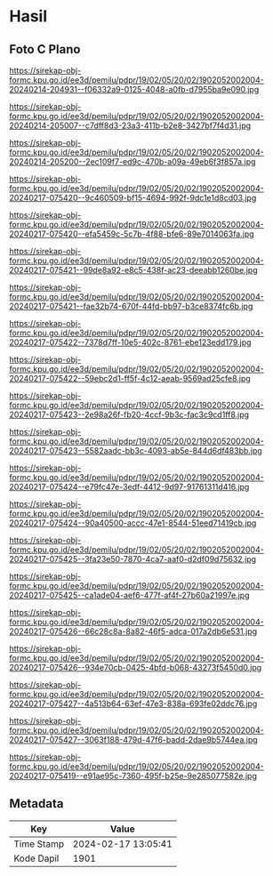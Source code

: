 # Hasil

## Foto C Plano

https://sirekap-obj-formc.kpu.go.id/ee3d/pemilu/pdpr/19/02/05/20/02/1902052002004-20240214-204931--f06332a9-0125-4048-a0fb-d7955ba9e090.jpg

https://sirekap-obj-formc.kpu.go.id/ee3d/pemilu/pdpr/19/02/05/20/02/1902052002004-20240214-205007--c7dff8d3-23a3-411b-b2e8-3427bf7f4d31.jpg

https://sirekap-obj-formc.kpu.go.id/ee3d/pemilu/pdpr/19/02/05/20/02/1902052002004-20240214-205200--2ec109f7-ed9c-470b-a09a-49eb6f3f857a.jpg

https://sirekap-obj-formc.kpu.go.id/ee3d/pemilu/pdpr/19/02/05/20/02/1902052002004-20240217-075420--9c460509-bf15-4694-992f-9dc1e1d8cd03.jpg

https://sirekap-obj-formc.kpu.go.id/ee3d/pemilu/pdpr/19/02/05/20/02/1902052002004-20240217-075420--efa5459c-5c7b-4f88-bfe6-89e7014063fa.jpg

https://sirekap-obj-formc.kpu.go.id/ee3d/pemilu/pdpr/19/02/05/20/02/1902052002004-20240217-075421--99de8a92-e8c5-438f-ac23-deeabb1260be.jpg

https://sirekap-obj-formc.kpu.go.id/ee3d/pemilu/pdpr/19/02/05/20/02/1902052002004-20240217-075421--fae32b74-670f-44fd-bb97-b3ce8374fc6b.jpg

https://sirekap-obj-formc.kpu.go.id/ee3d/pemilu/pdpr/19/02/05/20/02/1902052002004-20240217-075422--7378d7ff-10e5-402c-8761-ebe123edd179.jpg

https://sirekap-obj-formc.kpu.go.id/ee3d/pemilu/pdpr/19/02/05/20/02/1902052002004-20240217-075422--59ebc2d1-ff5f-4c12-aeab-9569ad25cfe8.jpg

https://sirekap-obj-formc.kpu.go.id/ee3d/pemilu/pdpr/19/02/05/20/02/1902052002004-20240217-075423--2e98a26f-fb20-4ccf-9b3c-fac3c9cd1ff8.jpg

https://sirekap-obj-formc.kpu.go.id/ee3d/pemilu/pdpr/19/02/05/20/02/1902052002004-20240217-075423--5582aadc-bb3c-4093-ab5e-844d6df483bb.jpg

https://sirekap-obj-formc.kpu.go.id/ee3d/pemilu/pdpr/19/02/05/20/02/1902052002004-20240217-075424--e79fc47e-3edf-4412-9d97-91761311d416.jpg

https://sirekap-obj-formc.kpu.go.id/ee3d/pemilu/pdpr/19/02/05/20/02/1902052002004-20240217-075424--90a40500-accc-47e1-8544-51eed71419cb.jpg

https://sirekap-obj-formc.kpu.go.id/ee3d/pemilu/pdpr/19/02/05/20/02/1902052002004-20240217-075425--3fa23e50-7870-4ca7-aaf0-d2df09d75632.jpg

https://sirekap-obj-formc.kpu.go.id/ee3d/pemilu/pdpr/19/02/05/20/02/1902052002004-20240217-075425--ca1ade04-aef6-477f-af4f-27b60a21997e.jpg

https://sirekap-obj-formc.kpu.go.id/ee3d/pemilu/pdpr/19/02/05/20/02/1902052002004-20240217-075426--66c28c8a-8a82-46f5-adca-017a2db6e531.jpg

https://sirekap-obj-formc.kpu.go.id/ee3d/pemilu/pdpr/19/02/05/20/02/1902052002004-20240217-075426--934e70cb-0425-4bfd-b068-43273f5450d0.jpg

https://sirekap-obj-formc.kpu.go.id/ee3d/pemilu/pdpr/19/02/05/20/02/1902052002004-20240217-075427--4a513b64-63ef-47e3-838a-693fe02ddc76.jpg

https://sirekap-obj-formc.kpu.go.id/ee3d/pemilu/pdpr/19/02/05/20/02/1902052002004-20240217-075427--3063f188-479d-47f6-badd-2dae9b5744ea.jpg

https://sirekap-obj-formc.kpu.go.id/ee3d/pemilu/pdpr/19/02/05/20/02/1902052002004-20240217-075419--e91ae95c-7360-495f-b25e-9e285077582e.jpg


## Metadata

| Key        | Value               |
| ---------- | ------------------- |
| Time Stamp | 2024-02-17 13:05:41 |
| Kode Dapil | 1901                |



